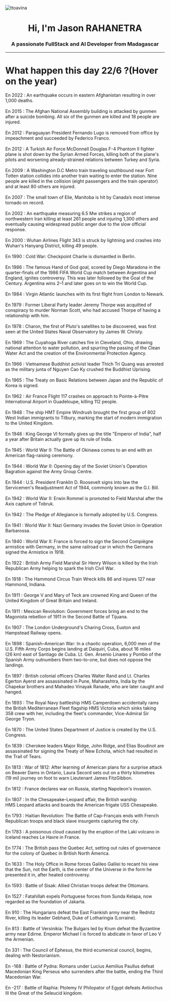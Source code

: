 
<p align="left"> <img src="https://komarev.com/ghpvc/?username=ttoavina&label=Profile%20views&color=0e75b6&style=flat" alt="ttoavina" /> </p>
<h1 align="center">Hi, I'm Jason RAHANETRA</h1>
<h3 align="center">A passionate FullStack and AI Developer from Madagascar</h3>
    
<hr/>
<h1> What happen this day 22/6 ?(Hover on the year)</h1>

En 2022 : An earthquake occurs in eastern Afghanistan resulting in over 1,000 deaths.
<br/><br/>
En 2015 : The Afghan National Assembly building is attacked by gunmen after a suicide bombing. All six of the gunmen are killed and 18 people are injured.
<br/><br/>
En 2012 : Paraguayan President Fernando Lugo is removed from office by impeachment and succeeded by Federico Franco.
<br/><br/>
En 2012 : A Turkish Air Force McDonnell Douglas F-4 Phantom II fighter plane is shot down by the Syrian Armed Forces, killing both of the plane's pilots and worsening already-strained relations between Turkey and Syria.
<br/><br/>
En 2009 : A Washington D.C Metro train traveling southbound near Fort Totten station collides into another train waiting to enter the station. Nine people are killed in the collision (eight passengers and the train operator) and at least 80 others are injured.
<br/><br/>
En 2007 : The small town of Elie, Manitoba is hit by Canada’s most intense tornado on record.
<br/><br/>
En 2002 : An earthquake measuring 6.5 Mw strikes a region of northwestern Iran killing at least 261 people and injuring 1,300 others and eventually causing widespread public anger due to the slow official response.
<br/><br/>
En 2000 : Wuhan Airlines Flight 343 is struck by lightning and crashes into Wuhan's Hanyang District, killing 49 people.
<br/><br/>
En 1990 : Cold War: Checkpoint Charlie is dismantled in Berlin.
<br/><br/>
En 1986 : The famous Hand of God goal, scored by Diego Maradona in the quarter-finals of the 1986 FIFA World Cup match between Argentina and England, ignites controversy. This was later followed by the Goal of the Century. Argentina wins 2–1 and later goes on to win the World Cup.
<br/><br/>
En 1984 : Virgin Atlantic launches with its first flight from London to Newark.
<br/><br/>
En 1979 : Former Liberal Party leader Jeremy Thorpe was acquitted of conspiracy to murder Norman Scott, who had accused Thorpe of having a relationship with him.
<br/><br/>
En 1978 : Charon, the first of Pluto's satellites to be discovered, was first seen at the United States Naval Observatory by James W. Christy.
<br/><br/>
En 1969 : The Cuyahoga River catches fire in Cleveland, Ohio, drawing national attention to water pollution, and spurring the passing of the Clean Water Act and the creation of the Environmental Protection Agency.
<br/><br/>
En 1966 : Vietnamese Buddhist activist leader Thích Trí Quang was arrested as the military junta of Nguyen Cao Ky crushed the Buddhist Uprising.
<br/><br/>
En 1965 : The Treaty on Basic Relations between Japan and the Republic of Korea is signed.
<br/><br/>
En 1962 : Air France Flight 117 crashes on approach to Pointe-à-Pitre International Airport in Guadeloupe, killing 112 people.
<br/><br/>
En 1948 : The ship HMT Empire Windrush brought the first group of 802 West Indian immigrants to Tilbury, marking the start of modern immigration to the United Kingdom.
<br/><br/>
En 1948 : King George VI formally gives up the title "Emperor of India", half a year after Britain actually gave up its rule of India.
<br/><br/>
En 1945 : World War II: The Battle of Okinawa comes to an end with an American flag-raising ceremony.
<br/><br/>
En 1944 : World War II: Opening day of the Soviet Union's Operation Bagration against the Army Group Centre.
<br/><br/>
En 1944 : U.S. President Franklin D. Roosevelt signs into law the Servicemen's Readjustment Act of 1944, commonly known as the G.I. Bill.
<br/><br/>
En 1942 : World War II: Erwin Rommel is promoted to Field Marshal after the Axis capture of Tobruk.
<br/><br/>
En 1942 : The Pledge of Allegiance is formally adopted by U.S. Congress.
<br/><br/>
En 1941 : World War II: Nazi Germany invades the Soviet Union in Operation Barbarossa.
<br/><br/>
En 1940 : World War II: France is forced to sign the Second Compiègne armistice with Germany, in the same railroad car in which the Germans signed the Armistice in 1918.
<br/><br/>
En 1922 : British Army Field Marshal Sir Henry Wilson is killed by the Irish Republican Army helping to spark the Irish Civil War.
<br/><br/>
En 1918 : The Hammond Circus Train Wreck kills 86 and injures 127 near Hammond, Indiana.
<br/><br/>
En 1911 : George V and Mary of Teck are crowned King and Queen of the United Kingdom of Great Britain and Ireland.
<br/><br/>
En 1911 : Mexican Revolution: Government forces bring an end to the Magonista rebellion of 1911 in the Second Battle of Tijuana.
<br/><br/>
En 1907 : The London Underground's Charing Cross, Euston and Hampstead Railway opens.
<br/><br/>
En 1898 : Spanish–American War: In a chaotic operation, 6,000 men of the U.S. Fifth Army Corps begins landing at Daiquirí, Cuba, about 16 miles (26 km) east of Santiago de Cuba. Lt. Gen. Arsenio Linares y Pombo of the Spanish Army outnumbers them two-to-one, but does not oppose the landings.
<br/><br/>
En 1897 : British colonial officers Charles Walter Rand and Lt. Charles Egerton Ayerst are assassinated in Pune, Maharashtra, India by the Chapekar brothers and Mahadeo Vinayak Ranade, who are later caught and hanged.
<br/><br/>
En 1893 : The Royal Navy battleship HMS Camperdown accidentally rams the British Mediterranean Fleet flagship HMS Victoria which sinks taking 358 crew with her, including the fleet's commander, Vice-Admiral Sir George Tryon.
<br/><br/>
En 1870 : The United States Department of Justice is created by the U.S. Congress.
<br/><br/>
En 1839 : Cherokee leaders Major Ridge, John Ridge, and Elias Boudinot are assassinated for signing the Treaty of New Echota, which had resulted in the Trail of Tears.
<br/><br/>
En 1813 : War of 1812: After learning of American plans for a surprise attack on Beaver Dams in Ontario, Laura Secord sets out on a thirty kilometres (19 mi) journey on foot to warn Lieutenant James FitzGibbon.
<br/><br/>
En 1812 : France declares war on Russia, starting Napoleon's invasion.
<br/><br/>
En 1807 : In the Chesapeake–Leopard affair, the British warship HMS Leopard attacks and boards the American frigate USS Chesapeake.
<br/><br/>
En 1793 : Haitian Revolution: The Battle of Cap-Français ends with French Republican troops and black slave insurgents capturing the city.
<br/><br/>
En 1783 : A poisonous cloud caused by the eruption of the Laki volcano in Iceland reaches Le Havre in France.
<br/><br/>
En 1774 : The British pass the Quebec Act, setting out rules of governance for the colony of Quebec in British North America.
<br/><br/>
En 1633 : The Holy Office in Rome forces Galileo Galilei to recant his view that the Sun, not the Earth, is the center of the Universe in the form he presented it in, after heated controversy.
<br/><br/>
En 1593 : Battle of Sisak: Allied Christian troops defeat the Ottomans.
<br/><br/>
En 1527 : Fatahillah expels Portuguese forces from Sunda Kelapa, now regarded as the foundation of Jakarta.
<br/><br/>
En 910 : The Hungarians defeat the East Frankish army near the Rednitz River, killing its leader Gebhard, Duke of Lotharingia (Lorraine).
<br/><br/>
En 813 : Battle of Versinikia: The Bulgars led by Krum defeat the Byzantine army near Edirne. Emperor Michael I is forced to abdicate in favor of Leo V the Armenian.
<br/><br/>
En 331 : The Council of Ephesus, the third ecumenical council, begins, dealing with Nestorianism.
<br/><br/>
En -168 : Battle of Pydna: Romans under Lucius Aemilius Paullus defeat Macedonian King Perseus who surrenders after the battle, ending the Third Macedonian War.
<br/><br/>
En -217 : Battle of Raphia: Ptolemy IV Philopator of Egypt defeats Antiochus III the Great of the Seleucid kingdom.
<br/><br/>
